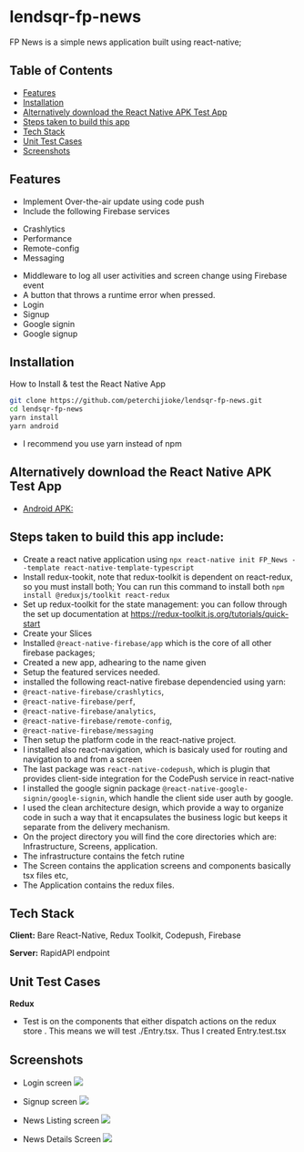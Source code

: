 # lendsqr-fp-news
 FP News is a simple news application built using react-native; 


## Table of Contents

* [Features](#Features)
* [Installation](#Installation)
* [Alternatively download the React Native APK Test App](#Alternatively%download%the%React%Native%APK%Test%App)
* [Steps taken to build this app](#Steps%taken%to%build%this%app%include)
* [Tech Stack](#Tech%Stack)
* [Unit Test Cases](#Unit%Test%Cases)
* [Screenshots](#Screenshots)



## Features
- Implement Over-the-air update using code push
- Include the following Firebase services
* Crashlytics
* Performance
* Remote-config
* Messaging
- Middleware to log all user activities and screen change using Firebase event
- A button that throws a runtime error when pressed.
- Login
- Signup
- Google signin
- Google signup




## Installation

How to Install & test the React Native App

```bash
git clone https://github.com/peterchijioke/lendsqr-fp-news.git
cd lendsqr-fp-news
yarn install
yarn android
```
    
   - I recommend you use yarn instead of npm
    
## Alternatively download the React Native APK Test App

- [Android APK: ](https://appdistribution.firebase.google.com/testerapps/null/releases/1qlef3miuvn60)

## Steps taken to build this app include:
- Create a react native application using ```npx react-native init FP_News --template react-native-template-typescript```
- Install redux-tookit, note that redux-toolkit is dependent on react-redux, so you must install both; You can run this command to install both ```npm install @reduxjs/toolkit react-redux```
- Set up redux-toolkit for the state management: you can follow through the set up documentation at https://redux-toolkit.js.org/tutorials/quick-start
- Create your Slices
- Installed ```@react-native-firebase/app``` which is the core of all other firebase packages;
- Created a new app, adhearing to the name given
- Setup the featured services needed.
- installed the following react-native firebase dependencied using yarn: 
- ```@react-native-firebase/crashlytics```,
- ```@react-native-firebase/perf```, 
- ```@react-native-firebase/analytics```, 
- ```@react-native-firebase/remote-config```, 
- ```@react-native-firebase/messaging```
-  Then setup the platform code in the react-native project. 
-  I installed also react-navigation, which is basicaly used for routing and navigation to and from a screen
-  The last package was ```react-native-codepush```, which is plugin that provides client-side integration for the CodePush service in react-native
-  I installed the google signin package ```@react-native-google-signin/google-signin```, which handle the client side user auth by google.
-  I used the clean architecture design, which provide a way to organize code in such a way that it encapsulates the business logic but keeps it separate from the delivery mechanism.
-  On the project directory you will find the core directories which are: Infrastructure, Screens, application.
-  The infrastructure contains the fetch rutine
-  The Screen contains the application screens and components basically tsx files etc,
-  The Application contains the redux files.

## Tech Stack

**Client:** Bare React-Native, Redux Toolkit, Codepush, Firebase

**Server:** RapidAPI endpoint


## Unit Test Cases
**Redux**
- Test is on the components that either dispatch actions on the redux store . This means we will test ./Entry.tsx. Thus I created Entry.test.tsx

## Screenshots

- Login screen
![](/image1.jpg)

- Signup screen
![](/image2.jpg)

- News Listing screen
![](/image3.jpg)

- News Details Screen
![](/image4.jpg)

